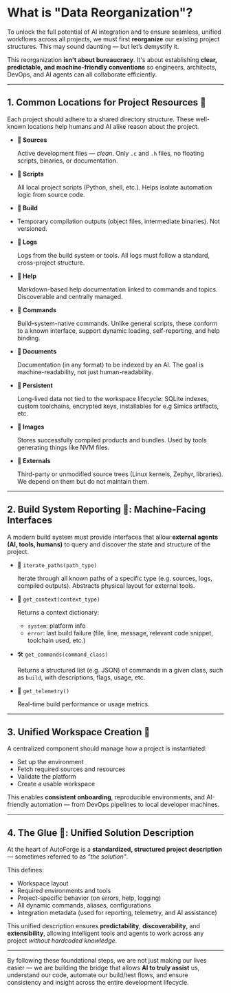 # What is "Data Reorganization"?

To unlock the full potential of AI integration and to ensure seamless, unified workflows across all projects, we must
first **reorganize** our existing project structures. This may sound daunting — but let’s demystify it.

This reorganization **isn't about bureaucracy**. It's about establishing **clear, predictable, and machine-friendly
conventions** so engineers, architects, DevOps, and AI agents can all collaborate efficiently.

---

## 1. Common Locations for Project Resources 🧭

Each project should adhere to a shared directory structure. These well-known locations help humans and AI alike reason
about the project.

- **📁 Sources**

  Active development files — *clean*. Only `.c` and `.h` files, no floating scripts, binaries, or documentation.

- **📁 Scripts**

  All local project scripts (Python, shell, etc.). Helps isolate automation logic from source code.

- **📁 Build**

- Temporary compilation outputs (object files, intermediate binaries). Not versioned.

- **📁 Logs**

  Logs from the build system or tools. All logs must follow a standard, cross-project structure.

- **📁 Help**

  Markdown-based help documentation linked to commands and topics. Discoverable and centrally managed.

- **📁 Commands**

  Build-system-native commands. Unlike general scripts, these conform to a known interface, support dynamic loading,
  self-reporting, and help binding.

- **📁 Documents**

  Documentation (in any format) to be indexed by an AI. The goal is machine-readability, not just human-readability.

- **📁 Persistent**

  Long-lived data not tied to the workspace lifecycle: SQLite indexes, custom toolchains, encrypted keys, installables
  for e.g Simics artifacts, etc.

- **📁 Images**

  Stores successfully compiled products and bundles. Used by tools generating things like NVM files.

- **📁 Externals**

  Third-party or unmodified source trees (Linux kernels, Zephyr, libraries). We depend on them but do not maintain them.

---

## 2. Build System Reporting 📝: Machine-Facing Interfaces

A modern build system must provide interfaces that allow **external agents (AI, tools, humans)** to query and discover
the state and structure of the project.

- 📂 `iterate_paths(path_type)`

  Iterate through all known paths of a specific type (e.g. sources, logs, compiled outputs). Abstracts physical layout
  for external tools.

- 📄 `get_context(context_type)`

  Returns a context dictionary:

    - `system`: platform info
    - `error`: last build failure (file, line, message, relevant code snippet, toolchain used, etc.)

- 🛠️ `get_commands(command_class)`

  Returns a structured list (e.g. JSON) of commands in a given class, such as `build`, with descriptions, flags, usage,
  etc.

- 🔭 `get_telemetry()`

  Real-time build performance or usage metrics.

---

## 3. Unified Workspace Creation 🎯

A centralized component should manage how a project is instantiated:

- Set up the environment
- Fetch required sources and resources
- Validate the platform
- Create a usable workspace

This enables **consistent onboarding**, reproducible environments, and AI-friendly automation — from DevOps pipelines to
local developer machines.

---

## 4. The Glue 🧠: Unified Solution Description

At the heart of AutoForge is a **standardized, structured project description** — sometimes referred to as *"the
solution"*.

This defines:

- Workspace layout
- Required environments and tools
- Project-specific behavior (on errors, help, logging)
- All dynamic commands, aliases, configurations
- Integration metadata (used for reporting, telemetry, and AI assistance)

This unified description ensures **predictability**, **discoverability**, and **extensibility**, allowing intelligent
tools and agents to work across any project *without hardcoded knowledge*.

---

By following these foundational steps, we are not just making our lives easier — we are building the bridge that allows
**AI to truly assist** us, understand our code, automate our build/test flows, and ensure consistency and insight across
the entire development lifecycle.
